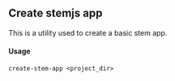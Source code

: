 ## Create stemjs app

This is a utility used to create a basic stem app.

#### Usage

`create-stem-app <project_dir> `
